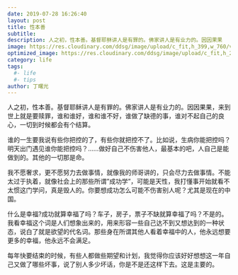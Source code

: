 ```yaml
---
date: 2019-07-28 16:26:40
layout: post
title: 性本善
subtitle:
description: 人之初，性本善。基督耶稣讲人是有罪的。佛家讲人是有业力的。因因果果
image: https://res.cloudinary.com/ddsg/image/upload/c_fit,h_399,w_760/v1567070792/leonard-cotte-c1Jp-fo53U8-unsplash_oz1uko.jpg
optimized_image: https://res.cloudinary.com/ddsg/image/upload/c_fit,h_200,w_380/v1567070792/leonard-cotte-c1Jp-fo53U8-unsplash_oz1uko.jpg
category: life
tags:
  #- life
  #- tips
author: 丁曙光
---
```


人之初，性本善。基督耶稣讲人是有罪的。佛家讲人是有业力的。因因果果，来到世上就是要赎罪，谁和谁好，谁和谁不好，谁做了缺德的事，谁对不起自己的良心，一切到时候都会有个结算。

谁的一生要我说有些你把控的了，有些你就把控不了。比如说，生病你能把控吗？明天出门遇见谁你能把控吗？……做好自己不伤害他人，最基本的吧，人自己是能做到的。其他的一切那是命。

我不愿奢求，更不愿努力去做事情，就像我的师哥讲的，只会尽力去做事情。不能太过于执着，就像社会上的那些所谓”成功学”，可能是天性，我打懂事开始就看不太惯这门学问，真是毁人的。你要想成功怎么可能不伤害别人呢？尤其是现在的中国。

什么是幸福?成功就算幸福了吗？车子，房子，票子不缺就算幸福了吗？不是的。我看幸福这个词是人们想象出来的，用来形容一些自己达不到又想达到的一种状态，说白了就是欲望的代名词。那些身在所谓其他人看着幸福中的人，他永远想要更多的幸福，他永远不会满足。

每年快要结束的时候，有些人都做些期望和计划，我觉得你应该好好想想这一年自己又做了哪些坏事，说了别人多少坏话，你是不是还这样下去。这是主要的。
